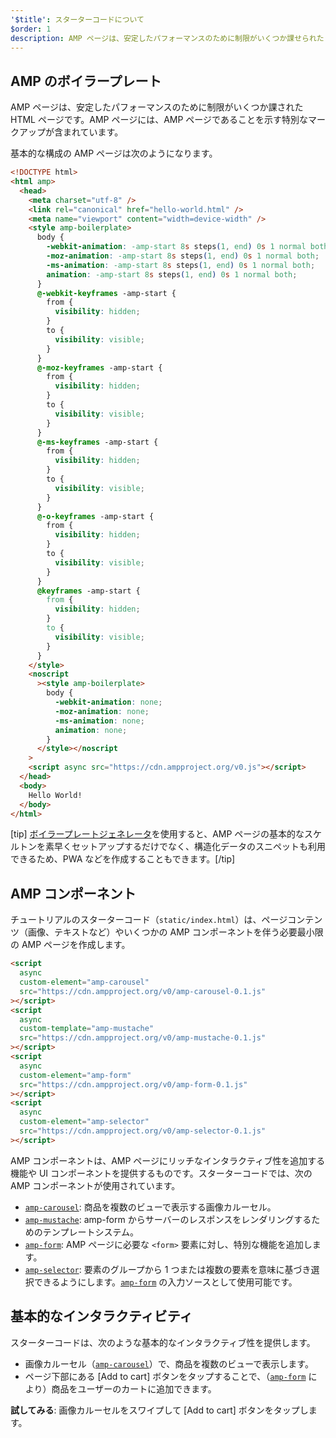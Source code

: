 ```yaml
---
'$title': スターターコードについて
$order: 1
description: AMP ページは、安定したパフォーマンスのために制限がいくつか課せられた HTML ページです。AMP ページには、AMP ページであることを示す特別なマークアップが含まれています。
---
```


## AMP のボイラープレート

AMP ページは、安定したパフォーマンスのために制限がいくつか課された HTML ページです。AMP ページには、AMP ページであることを示す特別なマークアップが含まれています。

基本的な構成の AMP ページは次のようになります。

```html
<!DOCTYPE html>
<html amp>
  <head>
    <meta charset="utf-8" />
    <link rel="canonical" href="hello-world.html" />
    <meta name="viewport" content="width=device-width" />
    <style amp-boilerplate>
      body {
        -webkit-animation: -amp-start 8s steps(1, end) 0s 1 normal both;
        -moz-animation: -amp-start 8s steps(1, end) 0s 1 normal both;
        -ms-animation: -amp-start 8s steps(1, end) 0s 1 normal both;
        animation: -amp-start 8s steps(1, end) 0s 1 normal both;
      }
      @-webkit-keyframes -amp-start {
        from {
          visibility: hidden;
        }
        to {
          visibility: visible;
        }
      }
      @-moz-keyframes -amp-start {
        from {
          visibility: hidden;
        }
        to {
          visibility: visible;
        }
      }
      @-ms-keyframes -amp-start {
        from {
          visibility: hidden;
        }
        to {
          visibility: visible;
        }
      }
      @-o-keyframes -amp-start {
        from {
          visibility: hidden;
        }
        to {
          visibility: visible;
        }
      }
      @keyframes -amp-start {
        from {
          visibility: hidden;
        }
        to {
          visibility: visible;
        }
      }
    </style>
    <noscript
      ><style amp-boilerplate>
        body {
          -webkit-animation: none;
          -moz-animation: none;
          -ms-animation: none;
          animation: none;
        }
      </style></noscript
    >
    <script async src="https://cdn.ampproject.org/v0.js"></script>
  </head>
  <body>
    Hello World!
  </body>
</html>
```

[tip] [ボイラープレートジェネレータ](https://github.com/googlecodelabs/advanced-interactivity-in-amp/blob/master/static/index.html)を使用すると、AMP ページの基本的なスケルトンを素早くセットアップするだけでなく、構造化データのスニペットも利用できるため、PWA などを作成することもできます。[/tip]

## AMP コンポーネント

チュートリアルのスターターコード（<a><code>static/index.html</code></a>）は、ページコンテンツ（画像、テキストなど）やいくつかの AMP コンポーネントを伴う必要最小限の AMP ページを作成します。

```html
<script
  async
  custom-element="amp-carousel"
  src="https://cdn.ampproject.org/v0/amp-carousel-0.1.js"
></script>
<script
  async
  custom-template="amp-mustache"
  src="https://cdn.ampproject.org/v0/amp-mustache-0.1.js"
></script>
<script
  async
  custom-element="amp-form"
  src="https://cdn.ampproject.org/v0/amp-form-0.1.js"
></script>
<script
  async
  custom-element="amp-selector"
  src="https://cdn.ampproject.org/v0/amp-selector-0.1.js"
></script>
```

AMP コンポーネントは、AMP ページにリッチなインタラクティブ性を追加する機能や UI コンポーネントを提供するものです。スターターコードでは、次の AMP コンポーネントが使用されています。

- [`amp-carousel`](../../../../documentation/components/reference/amp-carousel.md): 商品を複数のビューで表示する画像カルーセル。
- [`amp-mustache`](../../../../documentation/components/reference/amp-mustache.md): amp-form からサーバーのレスポンスをレンダリングするためのテンプレートシステム。
- [`amp-form`](../../../../documentation/components/reference/amp-form.md): AMP ページに必要な `<form>` 要素に対し、特別な機能を追加します。
- [`amp-selector`](../../../../documentation/components/reference/amp-selector.md): 要素のグループから 1 つまたは複数の要素を意味に基づき選択できるようにします。[`amp-form`](../../../../documentation/components/reference/amp-form.md) の入力ソースとして使用可能です。

## 基本的なインタラクティビティ

スターターコードは、次のような基本的なインタラクティブ性を提供します。

- 画像カルーセル（[`amp-carousel`](../../../../documentation/components/reference/amp-carousel.md)）で、商品を複数のビューで表示します。
- ページ下部にある [Add to cart] ボタンをタップすることで、（[`amp-form`](../../../../documentation/components/reference/amp-form.md) により）商品をユーザーのカートに追加できます。

**試してみる**: 画像カルーセルをスワイプして [Add to cart] ボタンをタップします。
